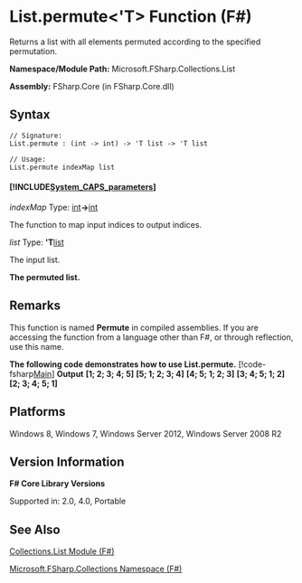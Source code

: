 # List.permute<'T> Function (F#)

Returns a list with all elements permuted according to the specified permutation.

**Namespace/Module Path:** Microsoft.FSharp.Collections.List

**Assembly:** FSharp.Core (in FSharp.Core.dll)


## Syntax

```
// Signature:
List.permute : (int -> int) -> 'T list -> 'T list

// Usage:
List.permute indexMap list
```

#### [!INCLUDE[System_CAPS_parameters](//System/Token/System_CAPS_parameters_md.md)]
*indexMap*
Type: [int](http://msdn.microsoft.com/en-us/library/025d5455-3622-4ea5-9573-3ecbd4ee1375)**-&gt;**[int](http://msdn.microsoft.com/en-us/library/025d5455-3622-4ea5-9573-3ecbd4ee1375)


The function to map input indices to output indices.


*list*
Type: **'T**[list](http://msdn.microsoft.com/en-us/library/c627b668-477b-4409-91ed-06d7f1b3e4a7)


The input list.



**The permuted list.**
## Remarks
This function is named **Permute** in compiled assemblies. If you are accessing the function from a language other than F#, or through reflection, use this name.

**The following code demonstrates how to use List.permute.**
[!code-fsharp[Main](snippets/fslists/snippet51.fs)]
**Output**
**[1; 2; 3; 4; 5]**
**[5; 1; 2; 3; 4]**
**[4; 5; 1; 2; 3]**
**[3; 4; 5; 1; 2]**
**[2; 3; 4; 5; 1]**
## Platforms
Windows 8, Windows 7, Windows Server 2012, Windows Server 2008 R2


## Version Information
**F# Core Library Versions**

Supported in: 2.0, 4.0, Portable




## See Also
[Collections.List Module &#40;F&#35;&#41;](Collections.List+Module+%28FSharp%29.md)

[Microsoft.FSharp.Collections Namespace &#40;F&#35;&#41;](Microsoft.FSharp.Collections+Namespace+%28FSharp%29.md)

